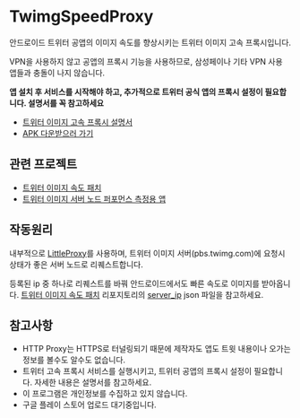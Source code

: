 # TwimgSpeedProxy
안드로이드 트위터 공앱의 이미지 속도를 향상시키는 트위터 이미지 고속 프록시입니다.

VPN을 사용하지 않고 공앱의 프록시 기능을 사용하므로, 삼성페이나 기타 VPN 사용 앱들과 충돌이 나지 않습니다.

**앱 설치 후 서비스를 시작해야 하고, 추가적으로 트위터 공식 앱의 프록시 설정이 필요합니다. 설명서를 꼭 참고하세요**

* [트위터 이미지 고속 프록시 설명서](https://docs.google.com/document/d/e/2PACX-1vSJr_ajbtPPDHl_9YXjl_-tr8eBprA0MJwN3PT8fU4-dOVpybbxOUVhDo0sOCMxiL86P1QhFDGp_M6e/pub)
* [APK 다운받으러 가기](https://github.com/sokcuri/TwimgSpeedProxy/releases)

## 관련 프로젝트
* [트위터 이미지 속도 패치](https://github.com/sokcuri/TwimgSpeedPatch)
* [트위터 이미지 서버 노드 퍼포먼스 측정용 앱](https://github.com/sokcuri/twimg-mon)

## 작동원리
내부적으로 [LittleProxy](https://github.com/ganskef/LittleProxy)를 사용하며, 트위터 이미지 서버(pbs.twimg.com)에 요청시 상태가 좋은 서버 노드로 리퀘스트합니다.

등록된 ip 중 하나로 리퀘스트를 바꿔 안드로이드에서도 빠른 속도로 이미지를 받아옵니다. [트위터 이미지 속도 패치](https://github.com/sokcuri/TwimgSpeedPatch) 리포지토리의 [server_ip](https://github.com/sokcuri/TwimgSpeedPatch/blob/master/data/server_ip.json) json 파일을 참고하세요.

## 참고사항
* HTTP Proxy는 HTTPS로 터널링되기 때문에 제작자도 앱도 트윗 내용이나 오가는 정보를 볼수도 알수도 없습니다.
* 트위터 고속 프록시 서비스를 실행시키고, 트위터 공앱의 프록시 설정이 필요합니다. 자세한 내용은 설명서를 참고하세요.
* 이 프로그램은 개인정보를 수집하고 있지 않습니다.
* 구글 플레이 스토어 업로드 대기중입니다.
